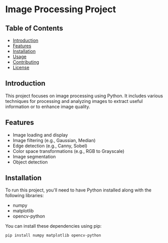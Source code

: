 # Image Processing Project

## Table of Contents
- [Introduction](#introduction)
- [Features](#features)
- [Installation](#installation)
- [Usage](#usage)
- [Contributing](#contributing)
- [License](#license)

## Introduction
This project focuses on image processing using Python. It includes various techniques for processing and analyzing images to extract useful information or to enhance image quality.

## Features
- Image loading and display
- Image filtering (e.g., Gaussian, Median)
- Edge detection (e.g., Canny, Sobel)
- Color space transformations (e.g., RGB to Grayscale)
- Image segmentation
- Object detection

## Installation
To run this project, you'll need to have Python installed along with the following libraries:
- numpy
- matplotlib
- opencv-python

You can install these dependencies using pip:
```bash
pip install numpy matplotlib opencv-python
